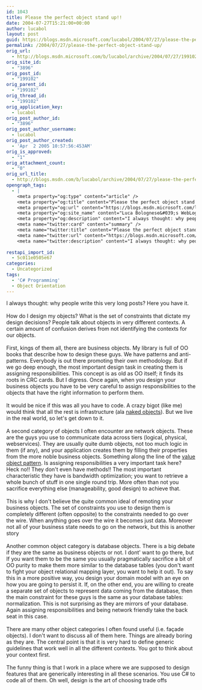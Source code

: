 ```yaml
---
id: 1043
title: Please the perfect object stand up!!
date: 2004-07-27T15:21:00+00:00
author: lucabol
layout: post
guid: https://blogs.msdn.microsoft.com/lucabol/2004/07/27/please-the-perfect-object-stand-up/
permalink: /2004/07/27/please-the-perfect-object-stand-up/
orig_url:
  - http://blogs.msdn.microsoft.com/b/lucabol/archive/2004/07/27/199102.aspx
orig_site_id:
  - "3896"
orig_post_id:
  - "199102"
orig_parent_id:
  - "199102"
orig_thread_id:
  - "199102"
orig_application_key:
  - lucabol
orig_post_author_id:
  - "3896"
orig_post_author_username:
  - lucabol
orig_post_author_created:
  - 'Apr  2 2005 10:57:56:453AM'
orig_is_approved:
  - "1"
orig_attachment_count:
  - "0"
orig_url_title:
  - http://blogs.msdn.com/b/lucabol/archive/2004/07/27/please-the-perfect-object-stand-up.aspx
opengraph_tags:
  - |
    <meta property="og:type" content="article" />
    <meta property="og:title" content="Please the perfect object stand up!!" />
    <meta property="og:url" content="https://blogs.msdn.microsoft.com/lucabol/2004/07/27/please-the-perfect-object-stand-up/" />
    <meta property="og:site_name" content="Luca Bolognese&#039;s WebLog" />
    <meta property="og:description" content="I always thought: why people write this very long posts? Here you have it. &nbsp; How do I design my objects? What is the set of constraints that dictate my design decisions? People talk about objects in very different contexts. A certain amount of confusion derives from not identifying the contexts for our objects. &nbsp;..." />
    <meta name="twitter:card" content="summary" />
    <meta name="twitter:title" content="Please the perfect object stand up!!" />
    <meta name="twitter:url" content="https://blogs.msdn.microsoft.com/lucabol/2004/07/27/please-the-perfect-object-stand-up/" />
    <meta name="twitter:description" content="I always thought: why people write this very long posts? Here you have it. &nbsp; How do I design my objects? What is the set of constraints that dictate my design decisions? People talk about objects in very different contexts. A certain amount of confusion derives from not identifying the contexts for our objects. &nbsp;..." />
    
restapi_import_id:
  - 5c011e0505e67
categories:
  - Uncategorized
tags:
  - 'C# Programming'
  - Object Orientation
---
```

<p class="MsoNormal" style="margin:0;">
  I always thought: why people write this very long posts? Here you have it.
</p>

<p class="MsoNormal" style="margin:0;">
  &nbsp;
</p>

<p class="MsoNormal" style="margin:0;">
  How do I design my objects? What is the set of constraints that dictate my design decisions? People talk about objects in very different contexts. A certain amount of confusion derives from not identifying the contexts for our objects.
</p>

<p class="MsoNormal" style="margin:0;">
  &nbsp;
</p>

<p class="MsoNormal" style="margin:0;">
  First, kings of them all, there are business objects. My library is full of OO books that describe how to design these guys. We have patterns and anti-patterns. Everybody is out there promoting their own methodology. But if we go deep enough, the most important design task in creating them is assigning responsibilities. This concept is as old as OO itself; it finds its roots in CRC cards. But I digress. Once again, when you design your business objects you have to be very careful to assign responsibilities to the objects that have the right information to perform them.
</p>

<p class="MsoNormal" style="margin:0;">
  &nbsp;
</p>

<p class="MsoNormal" style="margin:0;">
  It would be nice if this was all you have to code. A crazy bigot (like me) would think that all the rest is infrastructure (ala <a href="http://www.nakedobjects.org/">naked objects</a>). But we live in the real world, so let's get down to it.
</p>

<p class="MsoNormal" style="margin:0;">
  &nbsp;
</p>

<p class="MsoNormal" style="margin:0;">
  A second category of objects I often encounter are network objects. These are the guys you use to communicate data across tiers (logical, physical, webservices). They are usually quite dumb objects, not too much logic in them (if any), and your application creates them by filling their properties from the more noble business objects. Something along the line of the <a href="http://java.sun.com/blueprints/corej2eepatterns/Patterns/TransferObject.html">value object pattern</a>. Is assigning responsibilities a very important task here? Heck no!! They don't even have methods!! The most important characteristic they have is bandwidth optimization; you want to retrieve a whole bunch of stuff in one single round trip. More often than not you sacrifice everything else (manageability, good design) to achieve that.
</p>

<p class="MsoNormal" style="margin:0;">
  &nbsp;
</p>

<p class="MsoNormal" style="margin:0;">
  This is why I don't believe the quite common ideal of remoting your business objects. The set of constraints you use to design them is completely different (often opposite) to the constraints needed to go over the wire. When anything goes over the wire it becomes just data. Moreover not all of your business state needs to go on the network, but this is another story
</p>

<p class="MsoNormal" style="margin:0;">
  &nbsp;
</p>

<p class="MsoNormal" style="margin:0;">
  Another common object category is database objects. There is a big debate if they are the same as business objects or not. I dont' want to go there, but If you want them to be the same you usually pragmatically sacrifice a bit of OO purity to make them more similar to the database tables (you don't want to fight your object relational mapping layer, you want to help it out). To say this in a more positive way, you design your domain model with an eye on how you are going to persist it. If, on the other end, you are willing to create a separate set of objects to represent data coming from the database, then the main constraint for these guys is the same as your database tables: normalization. This is not surprising as they are mirrors of your database. Again assigning responsibilities and being network friendly take the back seat in this case.
</p>

<p class="MsoNormal" style="margin:0;">
  &nbsp;
</p>

<p class="MsoNormal" style="margin:0;">
  There are many other object categories I often found useful (i.e. fa&#231;ade objects). I don't want to discuss all of them here. Things are already boring as they are. The central point is that it is very hard to&nbsp;define generic guidelines that work well in all the different contexts. You got to think about your context first.
</p>

<p class="MsoNormal" style="margin:0;">
  &nbsp;
</p>

<p class="MsoNormal" style="margin:0;">
  The funny thing is that I work in a place where we are supposed to design features that are generically interesting in all these scenarios. You use C# to code all of them. Oh well, design is the art of choosing trade offs
</p>